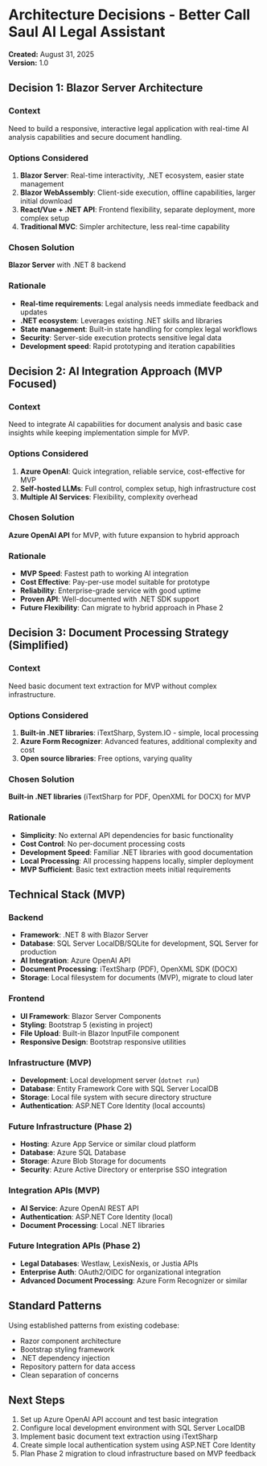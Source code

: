 # Architecture Decisions - Better Call Saul AI Legal Assistant

**Created:** August 31, 2025  
**Version:** 1.0

## Decision 1: Blazor Server Architecture

### Context
Need to build a responsive, interactive legal application with real-time AI analysis capabilities and secure document handling.

### Options Considered
1. **Blazor Server**: Real-time interactivity, .NET ecosystem, easier state management
2. **Blazor WebAssembly**: Client-side execution, offline capabilities, larger initial download
3. **React/Vue + .NET API**: Frontend flexibility, separate deployment, more complex setup
4. **Traditional MVC**: Simpler architecture, less real-time capability

### Chosen Solution
**Blazor Server** with .NET 8 backend

### Rationale
- **Real-time requirements**: Legal analysis needs immediate feedback and updates
- **.NET ecosystem**: Leverages existing .NET skills and libraries
- **State management**: Built-in state handling for complex legal workflows
- **Security**: Server-side execution protects sensitive legal data
- **Development speed**: Rapid prototyping and iteration capabilities

## Decision 2: AI Integration Approach (MVP Focused)

### Context
Need to integrate AI capabilities for document analysis and basic case insights while keeping implementation simple for MVP.

### Options Considered
1. **Azure OpenAI**: Quick integration, reliable service, cost-effective for MVP
2. **Self-hosted LLMs**: Full control, complex setup, high infrastructure cost
3. **Multiple AI Services**: Flexibility, complexity overhead

### Chosen Solution
**Azure OpenAI API** for MVP, with future expansion to hybrid approach

### Rationale
- **MVP Speed**: Fastest path to working AI integration
- **Cost Effective**: Pay-per-use model suitable for prototype
- **Reliability**: Enterprise-grade service with good uptime
- **Proven API**: Well-documented with .NET SDK support
- **Future Flexibility**: Can migrate to hybrid approach in Phase 2

## Decision 3: Document Processing Strategy (Simplified)

### Context
Need basic document text extraction for MVP without complex infrastructure.

### Options Considered
1. **Built-in .NET libraries**: iTextSharp, System.IO - simple, local processing
2. **Azure Form Recognizer**: Advanced features, additional complexity and cost
3. **Open source libraries**: Free options, varying quality

### Chosen Solution
**Built-in .NET libraries** (iTextSharp for PDF, OpenXML for DOCX) for MVP

### Rationale
- **Simplicity**: No external API dependencies for basic functionality
- **Cost Control**: No per-document processing costs
- **Development Speed**: Familiar .NET libraries with good documentation
- **Local Processing**: All processing happens locally, simpler deployment
- **MVP Sufficient**: Basic text extraction meets initial requirements

## Technical Stack (MVP)

### Backend
- **Framework**: .NET 8 with Blazor Server
- **Database**: SQL Server LocalDB/SQLite for development, SQL Server for production
- **AI Integration**: Azure OpenAI API
- **Document Processing**: iTextSharp (PDF), OpenXML SDK (DOCX)
- **Storage**: Local filesystem for documents (MVP), migrate to cloud later

### Frontend
- **UI Framework**: Blazor Server Components
- **Styling**: Bootstrap 5 (existing in project)
- **File Upload**: Built-in Blazor InputFile component
- **Responsive Design**: Bootstrap responsive utilities

### Infrastructure (MVP)
- **Development**: Local development server (`dotnet run`)
- **Database**: Entity Framework Core with SQL Server LocalDB
- **Storage**: Local file system with secure directory structure
- **Authentication**: ASP.NET Core Identity (local accounts)

### Future Infrastructure (Phase 2)
- **Hosting**: Azure App Service or similar cloud platform
- **Database**: Azure SQL Database
- **Storage**: Azure Blob Storage for documents
- **Security**: Azure Active Directory or enterprise SSO integration

### Integration APIs (MVP)
- **AI Service**: Azure OpenAI REST API
- **Authentication**: ASP.NET Core Identity (local)
- **Document Processing**: Local .NET libraries

### Future Integration APIs (Phase 2)
- **Legal Databases**: Westlaw, LexisNexis, or Justia APIs
- **Enterprise Auth**: OAuth2/OIDC for organizational integration
- **Advanced Document Processing**: Azure Form Recognizer or similar

## Standard Patterns

Using established patterns from existing codebase:
- Razor component architecture
- Bootstrap styling framework
- .NET dependency injection
- Repository pattern for data access
- Clean separation of concerns

## Next Steps
1. Set up Azure OpenAI API account and test basic integration
2. Configure local development environment with SQL Server LocalDB
3. Implement basic document text extraction using iTextSharp
4. Create simple local authentication system using ASP.NET Core Identity
5. Plan Phase 2 migration to cloud infrastructure based on MVP feedback